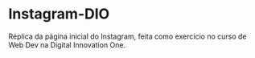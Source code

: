 # Instagram-DIO
Réplica da página inicial do Instagram, feita como exercício no curso de Web Dev na Digital Innovation One.
